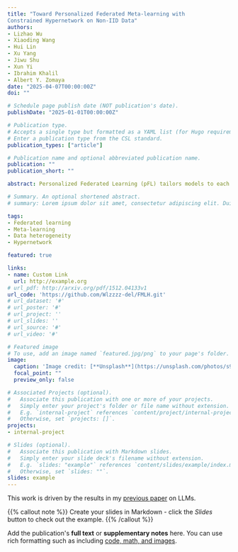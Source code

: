 ```yaml
---
title: "Toward Personalized Federated Meta-learning with
Constrained Hypernetwork on Non-IID Data"
authors:
- Lizhao Wu
- Xiaoding Wang
- Hui Lin
- Xu Yang
- Jiwu Shu
- Xun Yi
- Ibrahim Khalil
- Albert Y. Zomaya
date: "2025-04-07T00:00:00Z"
doi: ""

# Schedule page publish date (NOT publication's date).
publishDate: "2025-01-01T00:00:00Z"

# Publication type.
# Accepts a single type but formatted as a YAML list (for Hugo requirements).
# Enter a publication type from the CSL standard.
publication_types: ["article"]

# Publication name and optional abbreviated publication name.
publication: ""
publication_short: ""

abstract: Personalized Federated Learning (pFL) tailors models to each client’s local data distribution in heterogeneous federated learning settings. Federated Meta-learning (FML), a branch of pFL, uses meta-learning for rapid adaptation, where clients start with a meta-model and personalize it by finetuning with local data. Due to the limitations of a single global meta-model when client data distributions differ significantly, the meta-model personalization in FML should be considered. However, most benchmark pFL methods lack meta-model personalization, often lacking meta-learning or relying on a single global meta-model. Besides, these methods do not offer both meta-model personalization and assurances on generalization and convergence due to challenges in measuring meta-model to client model distance effectively in FML. To address these issues, we combine FML with hypernetwork and propose a constrained hypernetwork-based FML framework called FMLH by innovatively uses a hypernetwork to capture fine-tuned model differences, allowing personalized meta-models for each client. We provide rigorous mathematical proofs illustrating how the hypernetwork affects the convergence and generalization bounds of FMLH. Experimental results demonstrate that FMLH significantly improves the model’s generalization in cross-client shifts, with up to an 18.71% increase in lowest decile accuracy. FMLH also outperforms representative pFL algorithms by up to 5.6% in maximum accuracy improvement.

# Summary. An optional shortened abstract.
# summary: Lorem ipsum dolor sit amet, consectetur adipiscing elit. Duis posuere tellus ac convallis placerat. Proin tincidunt magna sed ex sollicitudin condimentum.

tags:
- Federated learning
- Meta-learning
- Data heterogeneity
- Hypernetwork

featured: true

links:
- name: Custom Link
  url: http://example.org
# url_pdf: http://arxiv.org/pdf/1512.04133v1
url_code: 'https://github.com/Wlzzzz-del/FMLH.git'
# url_dataset: '#'
# url_poster: '#'
# url_project: ''
# url_slides: ''
# url_source: '#'
# url_video: '#'

# Featured image
# To use, add an image named `featured.jpg/png` to your page's folder. 
image:
  caption: 'Image credit: [**Unsplash**](https://unsplash.com/photos/s9CC2SKySJM)'
  focal_point: ""
  preview_only: false

# Associated Projects (optional).
#   Associate this publication with one or more of your projects.
#   Simply enter your project's folder or file name without extension.
#   E.g. `internal-project` references `content/project/internal-project/index.md`.
#   Otherwise, set `projects: []`.
projects:
- internal-project

# Slides (optional).
#   Associate this publication with Markdown slides.
#   Simply enter your slide deck's filename without extension.
#   E.g. `slides: "example"` references `content/slides/example/index.md`.
#   Otherwise, set `slides: ""`.
slides: example
---
```


This work is driven by the results in my [previous paper](/publication/conference-paper/) on LLMs.

{{% callout note %}}
Create your slides in Markdown - click the *Slides* button to check out the example.
{{% /callout %}}

Add the publication's **full text** or **supplementary notes** here. You can use rich formatting such as including [code, math, and images](https://docs.hugoblox.com/content/writing-markdown-latex/).
